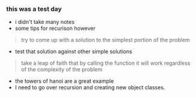 ### this was a test day
- i didn't take many notes
- some tips for recurison however
> try to come up with a solution to the simplest portion of the problem
- test that solution against other simple solutions
> take a leap of faith that by calling the function it will work regardless of the complexity of the problem
- the towers of hanoi are a great example
- I need to go over recursion and creating new object classes.